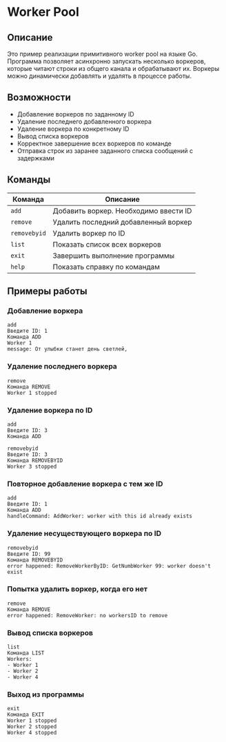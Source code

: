 # Worker Pool

## Описание

Это пример реализации примитивного worker pool на языке Go.
Программа позволяет асинхронно запускать несколько воркеров,
которые читают строки из общего канала и обрабатывают их.
Воркеры можно динамически добавлять и удалять в процессе работы.

## Возможности

- Добавление воркеров по заданному ID
- Удаление последнего добавленного воркера
- Удаление воркера по конкретному ID
- Вывод списка воркеров
- Корректное завершение всех воркеров по команде
- Отправка строк из заранее заданного списка сообщений с задержками

## Команды

| Команда       | Описание                                      |
|---------------|-----------------------------------------------|
| `add`         | Добавить воркер. Необходимо ввести ID         |
| `remove`      | Удалить последний добавленный воркер          |
| `removebyid`  | Удалить воркер по ID                          |
| `list`        | Показать список всех воркеров                 |
| `exit`        | Завершить выполнение программы                |
| `help`        | Показать справку по командам                  |


## Примеры работы

### Добавление воркера
``` shell
add
Введите ID: 1
Команда ADD
Worker 1
message: От улыбки станет день светлей,
```
### Удаление последнего воркера
``` shell
remove
Команда REMOVE
Worker 1 stopped
```
### Удаление воркера по ID
``` shell
add
Введите ID: 3
Команда ADD

removebyid
Введите ID: 3
Команда REMOVEBYID
Worker 3 stopped
```
### Повторное добавление воркера с тем же ID
``` shell
add
Введите ID: 1
Команда ADD
handleCommand: AddWorker: worker with this id already exists
```
### Удаление несуществующего воркера по ID
``` shell
removebyid
Введите ID: 99
Команда REMOVEBYID
error happened: RemoveWorkerByID: GetNumbWorker 99: worker doesn't exist
```
### Попытка удалить воркер, когда его нет
``` shell
remove
Команда REMOVE
error happened: RemoveWorker: no workersID to remove
```
### Вывод списка воркеров
``` shell
list
Команда LIST
Workers:
- Worker 1
- Worker 2
- Worker 4
```
### Выход из программы
``` shell
exit
Команда EXIT
Worker 1 stopped
Worker 2 stopped
Worker 4 stopped
```
